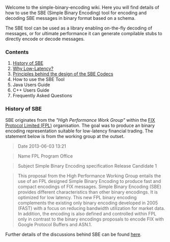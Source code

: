 Welcome to the simple-binary-encoding wiki. Here you will find details of how to use the SBE (Simple Binary Encoding) tool for encoding and decoding SBE messages in binary format based on a schema.

The SBE tool can be used as a library enabling on-the-fly decoding of messages, or for ultimate performance it can generate compilable stubs to directly encode or decode messages.

### Contents

1. [History of SBE](real-logic/simple-binary-encoding/wiki/Home#History-of-SBE)
1. [Why Low-Latency?](real-logic/simple-binary-encoding/wiki/Why-Low-Latency)
1. [Principles behind the design of the SBE Codecs](real-logic/simple-binary-encoding/wiki/Design-Principles)
1. How to use the SBE Tool
1. Java Users Guide
1. C++ Users Guide
1. Frequently Asked Questions

### History of SBE

SBE originates from the _"High Performance Work Group"_ within the [FIX Protocol Limited (FPL)](http://old.fixprotocol.org/) organisation. The goal was to produce an binary encoding representation suitable for low-latency financial trading. The statement below is from the working group at the outset.

> Date	2013-06-03 13:21

> Name	FPL Program Office

> Subject	Simple Binary Encoding specification Release Candidate 1

> This proposal from the High Performance Working Group entails the use of an FPL designed Simple Binary Encoding to produce fast and compact encodings of FIX messages. Simple Binary Encoding (SBE) provides different characteristics than other binary encodings. It is optimized for low latency. This new FPL binary encoding complements the existing only binary encoding developed in 2005 (FAST) with a focus on reducing bandwidth utilization for market data. In addition, the encoding is also defined and controlled within FPL only in contrast to the binary encodings proposals to encode FIX with Google Protocol Buffers and ASN.1. 

Further details of the discussions behind SBE can be found [here](http://www.fixtradingcommunity.org/pg/discussions/topicpost/168327/).